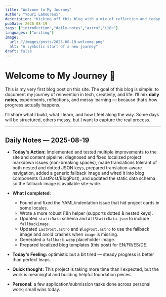 ```yaml
---
title: "Welcome to My Journey"
author: "Youri Lamoureux"
description: "Kicking off this blog with a mix of reflection and today's progress."
pubDate: 2025-08-19
tags: ["introduction","daily-notes","astro","i18n"]
languages: ["writing"]
image:
  url: "/images/posts/2025-08-19-welcome.png"
  alt: "A symbolic start of a new journey"
draft: false
---
```


# Welcome to My Journey 🚀

This is my very first blog post on this site. The goal of this blog is simple: to document my journey of reinvention in tech, creativity, and life. I’ll mix **daily notes**, experiments, reflections, and messy learning — because that’s how progress actually happens.

I’ll share what I build, what I learn, and how I feel along the way. Some days will be structured, others messy, but I want to capture the real process.

---

## Daily Notes — 2025-08-19

- **Today's Action:** Implemented and tested multiple improvements to the site and content pipeline: diagnosed and fixed localized project markdown issues (non-breaking spaces), made translations tolerant of both nested and dotted JSON keys, prepared translation-aware navigation, added a generic fallback image and wired it into blog components (LastPost/BlogPost), and updated the static data schema so the fallback image is available site-wide.

- **What I completed:**
  - Found and fixed the YAML/indentation issue that hid project cards in some locales.
  - Wrote a more robust i18n helper (supports dotted & nested keys).
  - Updated `staticData` schema and `AllStaticData.json` to include `fallbackImage`.
  - Updated `LastPost.astro` and `BlogPost.astro` to use the fallback image and avoid crashes when `image` is missing.
  - Generated a `fallback.webp` placeholder image.
  - Prepared localized blog templates (this post) for EN/FR/ES/DE.

- **Today's Feeling:** optimistic but a bit tired — steady progress is better than perfect leaps.

- **Quick thought:** This project is taking more time than I expected, but the work is meaningful and building helpful foundation pieces.

- **Personal:** a few application/submission tasks done across personal work; small wins today.